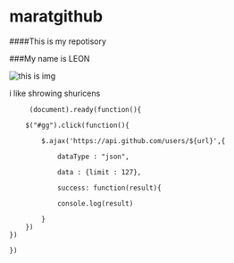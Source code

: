 # maratgithub

####This is my repotisory

###My name is LEON

![this is img](https://user-images.githubusercontent.com/93836632/140618732-8ff08b4a-eee4-4d65-8846-297144fcafce.png)

i like shrowing shuricens
```
     (document).ready(function(){

	$("#gg").click(function(){
	
		$.ajax('https://api.github.com/users/${url}',{
		
			dataType : "json",
			
			data : {limit : 127},
			
			success: function(result){
			
			console.log(result)
			
		}
	})
})
		
})
```
